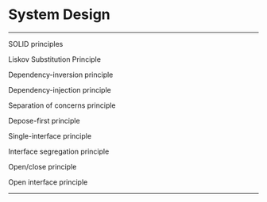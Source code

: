 # System Design

---

SOLID principles

Liskov Substitution Principle

Dependency-inversion principle

Dependency-injection principle

Separation of concerns principle

Depose-first principle

Single-interface principle

Interface segregation principle

Open/close principle

Open interface principle

---
